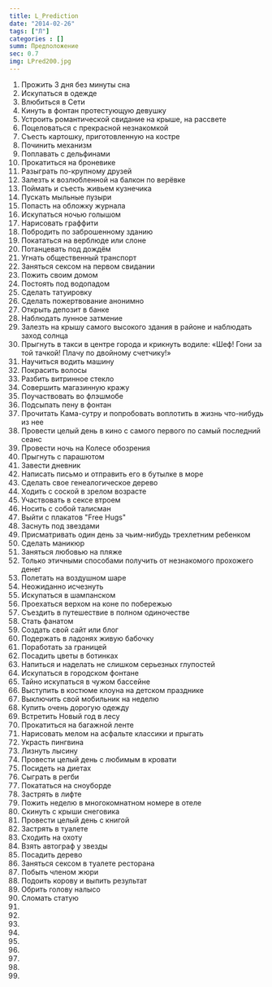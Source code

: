 ```yaml
---
title: L_Prediction
date: "2014-02-26"
tags: ["Л"]
categories : []
summ: Предположение
sec: 0.7
img: LPred200.jpg
---
```


1.	Прожить 3 дня без минуты сна
2.	Искупаться в одежде
3.	Влюбиться в Сети
4.	Кинуть в фонтан протестующую девушку
5.	Устроить романтической свидание на крыше, на рассвете
6.	Поцеловаться с прекрасной незнакомкой
7.	Съесть картошку, приготовленную на костре
8.	Починить механизм
9.	Поплавать с дельфинами
10.	Прокатиться на броневике
11.	Разыграть по-крупному друзей
12.	Залезть к возлюбленной на балкон по верёвке 
13.	Поймать и съесть живьем кузнечика
14.	Пускать мыльные пузыри
15.	Попасть на обложку журнала
16.	Искупаться ночью голышом
17.	Нарисовать граффити
18.	Побродить по заброшенному зданию
19.	Покататься на верблюде или слоне
20.	Потанцевать под дождём
21.	Угнать общественный транспорт
22.	Заняться сексом на первом свидании
23.	Пожить своим домом
24.	Постоять под водопадом
25.	Сделать татуировку
26.	Сделать пожертвование анонимно
27.	Открыть депозит в банке
28.	Наблюдать лунное затмение
29.	Залезть на крышу самого высокого здания в районе и наблюдать заход солнца
30.	Прыгнуть в такси в центре города и крикнуть водиле: «Шеф! Гони за той тачкой! Плачу по двойному счетчику!»
31.	Научиться водить машину
32.	Покрасить волосы
33.	Разбить витринное стекло
34.	Совершить магазинную кражу
35.	Поучаствовать во флэшмобе
36.	Подсыпать пену в фонтан
37.	Прочитать Кама-сутру и попробовать воплотить в жизнь что-нибудь из нее
38.	Провести целый день в кино с самого первого по самый последний сеанс
39.	Провести ночь на Колесе обозрения
40.	Прыгнуть с парашютом
41.	Завести дневник
42.	Написать письмо и отправить его в бутылке в море
43.	Сделать свое генеалогическое дерево
44.	Ходить с соской в зрелом возрасте
45.	Участвовать в сексе втроем
46.	Носить с собой талисман
47.	Выйти с плакатов "Free Hugs"
48.	Заснуть под звездами
49.	Присматривать один день за чьим-нибудь трехлетним ребенком
50.	Сделать маникюр
51.	Заняться любовью на пляже
52.	Только этичными способами получить от незнакомого прохожего денег
53.	Полетать на воздушном шаре
54.	Неожиданно исчезнуть
55.	Искупаться в шампанском
56.	Проехаться верхом на коне по побережью
57.	Съездить в путешествие в полном одиночестве
58.	Стать фанатом
59.	Создать свой сайт или блог
60.	Подержать в ладонях живую бабочку
61.	Поработать за границей
62.	Посадить цветы в ботинках
63.	Напиться и наделать не слишком серьезных глупостей
64.	Искупаться в городском фонтане
65.	Тайно искупаться в чужом бассейне
66.	Выступить в костюме клоуна на детском празднике
67.	Выключить свой мобильник на неделю
68.	Купить очень дорогую одежду
69.	Встретить Новый год в лесу
70.	Прокатиться на багажной ленте
71.	Нарисовать мелом на асфальте классики и прыгать
72.	Украсть пингвина
73.	Лизнуть лысину
74.	Провести целый день с любимым в кровати
75.	Посидеть на диетах
76.	Сыграть в регби
77.	Покататься на сноуборде
78.	Застрять в лифте
79.	Пожить неделю в многокомнатном номере в отеле
80.	Скинуть с крыши снеговика
81.	Провести целый день с книгой
82.	Застрять в туалете
83.	Сходить на охоту
84.	Взять автограф у звезды
85.	Посадить дерево
86.	Заняться сексом в туалете ресторана
87.	Побыть членом жюри
88.	Подоить корову и выпить результат
89.	Обрить голову налысо
90. Сломать статую
91. 
92. 
93. 
94. 
95.	
96. 
97. 
98. 
99. 